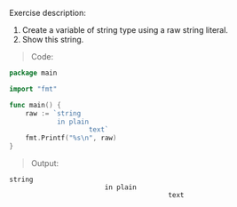 Exercise description:

1. Create a variable of string type using a raw string literal.
2. Show this string.

> Code:
```go
package main

import "fmt"

func main() {
	raw := `string 
			in plain
					text`
	fmt.Printf("%s\n", raw)
}

```

> Output:
```console
string 
                        in plain
                                        text
```